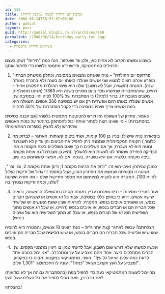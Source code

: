 ```yaml
---
id: 136
title: מסיבת יום הולדת לביצה (מקבץ חידות)
date: 2008-06-24T15:57:07+00:00
author: gadial
layout: post
guid: http://gadial.blogli.co.il/archives/148
permalink: /2008/06/24/birthday_party_for_egg/
categories:
  - משחקים וחידות מתמטיות
---
```

בשבוע ומשהו הקרוב לא אהיה כאן, ולכן עד שאחזור, הנה כמה "חידות" (שהן בעצם תרגילים במתמטיקה, ודרוש ידע מתמטי כלשהו כדי לפתור אותן):

1) "פרדוקס יום ההולדת" &#8211; נניח שאנחנו נמצאים במסיבה, וכחלק ממשחק חברתי מופרע אנחנו רוצים למצוא שני אנשים שנולדו באותו יום בשנה (לא בהכרח באותה שנה). ההנחה (השגויה, אבל לא חשוב) שלנו היא שימי ההולדת מתפלגים אחיד &#8211; דהיינו, שההסתברות שמישהו נולד ביום מסויים בשנה היא 1/365 (אנחנו מתעלמים משנים מעוברות). ברור (למה?) כי הסתברות של 100% לפיה יהיו במסיבה שני אנשים שנולדו באותו היום אפשרית רק אם יש במסיבה 366 אנשים. השאלה היא כמה אנשים צריך שיהיו במסיבה כדי לקבל הסתברות של 50% לפחות.

כאמור, פתרון של השאלה הזו דורש להטוטנות מתמטית כלשהי (וגם הבנה בסיסית בהסתברות) &#8211; מי שאינו רוצה לפתור אותה יכול להסתפק בהימור על כמות האנשים שתידרש (לא להציץ בספרות המתאימה!)

2) ביציאדה: נניח שיש לנו בניין בן 100 קומות, ושתי ביצים קשוחות. האתגר &#8211; לבדוק מה הקומה המקסימלית שממנה ניתן להפיל את הביצים והן עדיין לא תשברנה (כלומר, מהו n כך שאם משליכים ביצה מקומה n ומטה היא לא נשברת, אך אם משליכים אותה מקומה n+1 היא כן נשברת). הבדיקה היחידה שמותר לנו לעשות היא להשליך ביצה מקומה כלשהי; אם היא נשברה, בעסה. אם לא, אפשר להשתמש בה שוב.

כמובן שפתרון נאיבי הוא זה: "זרוק את הביצה מקומה 1; זרוק אותה מקומה 2; וכו' וכו'", ושיטה זו מבטיחה שנמצא את הפתרון הנכון, אבל במספר די גדול של זריקות (עלול להיות 100). המטרה היא להביא למינימום את מספר הזריקות שלנו &#8211; מה תהיה השיטה שלנו, וכמה זריקות נצטרך בה?

3) ועוד בענייני מסיבות &#8211; נניח שאנחנו עדיין באותה מסיבה מהשאלה הראשונה, ורואים שישה אנשים. ידוע כי באופן כללי במסיבה, עבור כל זוג אנשים או ששניהם חברים בנפש, או ששניהם אויבים בנפש. המטרה: להראות שבין ששת האנשים יש שלישיה שכל חבריה הם או חברים בנפש, או אויבים בנפש (דהיינו, או שכל זוג אנשים מתוך השלישיה הוא זוג של חברים בנפש, או שכל זוג מתוך השלישיה הוא של אויבים בנפש).

הצלחתם? עכשיו לאתגר קצת יותר גדול &#8211; כעת רואים 10 אנשים, והמטרה היא להוכיח שאו שיש שלישיה שכל חבריה הם חברים בנפש, או שיש **רביעיה** שכל חבריה הם אויבים בנפש.

4) ועכשיו למשהו שלא דורש שום חשבון, אבל לדעתי טמון בו רעיון מתמטי מקסים. שני חברים מתהלכים ביער. אחד מהם מצביע על עץ ומתרברב: "אני יכול במבט אחד לדעת כמה עלים יש על כל עץ!". השני, מתמטיקאי במקצוע, מביט בו בפקפוק, מצביע על העץ הקרוב ושואל "כמה?". עונה לו החכמולוג: "1,301 עלים!".

מה יכול לעשות המתמטיקאי כעת כדי להפיל בפח (בהסתברות גבוהה אך לא בודאות) את הרברבן, וזאת מבלי לספור את כל העלים שעל העץ?

בהצלחה!